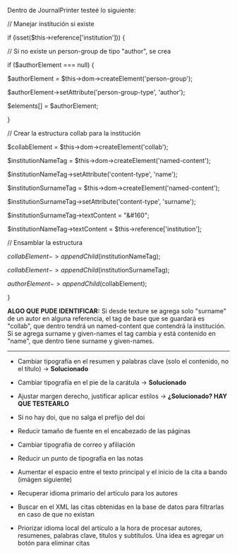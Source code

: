 
Dentro de JournalPrinter testeé lo siguiente:

// Manejar institución si existe

if (isset($this->reference['institution'])) {

// Si no existe un person-group de tipo "author", se crea

if ($authorElement === null) {

$authorElement = $this->dom->createElement('person-group');

$authorElement->setAttribute('person-group-type', 'author');

$elements[] = $authorElement;

}

// Crear la estructura collab para la institución

$collabElement = $this->dom->createElement('collab');

$institutionNameTag = $this->dom->createElement('named-content');

$institutionNameTag->setAttribute('content-type', 'name');

$institutionSurnameTag = $this->dom->createElement('named-content');

$institutionSurnameTag->setAttribute('content-type', 'surname');

$institutionSurnameTag->textContent = "&#160";

  

$institutionNameTag->textContent = $this->reference['institution'];

// Ensamblar la estructura

$collabElement->appendChild($institutionNameTag);

$collabElement->appendChild($institutionSurnameTag);

$authorElement->appendChild($collabElement);

}

**ALGO QUE PUDE IDENTIFICAR:** Si desde texture se agrega solo "surname" de un autor en alguna referencia, el tag de base que se guardará es  "collab", que dentro tendrá un named-content que contendrá la institución.
Si se agrega surname y given-names el tag cambia y está contenido en "name", que dentro tiene surname y given-names.

---

- Cambiar tipografía en el resumen y palabras clave (solo el contenido, no el título) -> **Solucionado**

- Cambiar tipografía en el pie de la carátula -> **Solucionado**

- Ajustar margen derecho, justificar aplicar estilos -> **¿Solucionado? HAY QUE TESTEARLO**

- Si no hay doi, que no salga el prefijo del doi
- Reducir tamaño de fuente en el encabezado de las páginas
- Cambiar tipografía de correo y afiliación
- Reducir un punto de tipografía en las notas
- Aumentar el espacio entre el texto principal y el inicio de la cita a bando (imágen siguiente)
- Recuperar idioma primario del artículo para los autores
- Buscar en el XML las citas obtenidas en la base de datos para filtrarlas en caso de que no existan
- Priorizar idioma local del artículo a la hora de procesar autores, resumenes, palabras clave, titulos y subtítulos. Una idea es agregar un botón para eliminar citas

